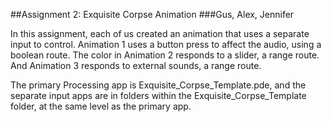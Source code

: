 ##Assignment 2: Exquisite Corpse Animation
###Gus, Alex, Jennifer

In this assignment, each of us created an animation that uses a separate input to control. Animation 1 uses a button press to affect the audio, using a boolean route. The color in Animation 2 responds to a slider, a range route. And Animation 3 responds to external sounds, a range route.

The primary Processing app is Exquisite_Corpse_Template.pde, and the separate input apps are in folders within the Exquisite_Corpse_Template folder, at the same level as the primary app.